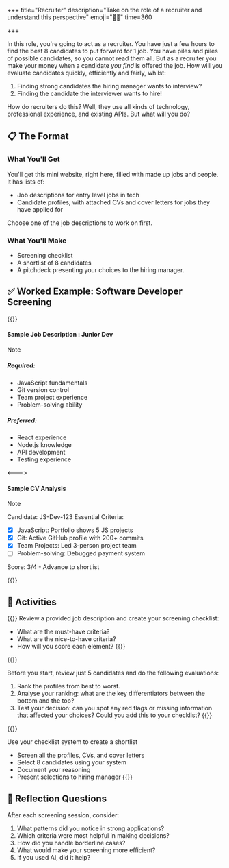 +++
title="Recruiter"
description="Take on the role of a recruiter and understand this perspective"
emoji="🕵🏿"
time=360

+++

In this role, you're going to act as a recruiter. You have just a few hours to find the best 8 candidates to put forward for 1 job. You have piles and piles of possible candidates, so you cannot read them all. But as a recruiter you make your money when a candidate _you find_ is offered the job. How will you evaluate candidates quickly, efficiently and fairly, whilst:

1. Finding strong candidates the hiring manager wants to interview?
1. Finding the candidate the interviewer wants to hire!

How do recruiters do this? Well, they use all kinds of technology, professional experience, and existing APIs. But what will you do?

## 📋 The Format

### What You'll Get

You'll get this mini website, right here, filled with made up jobs and people. It has lists of:

- Job descriptions for entry level jobs in tech
- Candidate profiles, with attached CVs and cover letters for jobs they have applied for

Choose one of the job descriptions to work on first.

### What You'll Make

- Screening checklist
- A shortlist of 8 candidates
- A pitchdeck presenting your choices to the hiring manager.

## ✅ Worked Example: Software Developer Screening

{{<columns>}}

#### Sample Job Description : Junior Dev

> [!NOTE]
>
> ##### Required:
>
> - JavaScript fundamentals
> - Git version control
> - Team project experience
> - Problem-solving ability
>
> ##### Preferred:
>
> - React experience
> - Node.js knowledge
> - API development
> - Testing experience

<--->

#### Sample CV Analysis

> [!NOTE]
> Candidate: JS-Dev-123
> Essential Criteria:
>
> - [x] JavaScript: Portfolio shows 5 JS projects
> - [x] Git: Active GitHub profile with 200+ commits
> - [x] Team Projects: Led 3-person project team
> - [ ] Problem-solving: Debugged payment system
>
> Score: 3/4 - Advance to shortlist

{{</columns>}}

## 🧪 Activities

{{<note type="activity" title="1 - Planning">}}
Review a provided job description and create your screening checklist:

- What are the must-have criteria?
- What are the nice-to-have criteria?
- How will you score each element?
  {{</note>}}

{{<note type="activity" title="2. Testing your checklist">}}

Before you start, review just 5 candidates and do the following evaluations:

1. Rank the profiles from best to worst.
2. Analyse your ranking: what are the key differentiators between the bottom and the top?
3. Test your decision: can you spot any red flags or missing information that affected your choices? Could you add this to your checklist?
   {{</note>}}

{{<note type="activity" title="2. Screening">}}

Use your checklist system to create a shortlist

- Screen all the profiles, CVs, and cover letters
- Select 8 candidates using your system
- Document your reasoning
- Present selections to hiring manager
  {{</note>}}

## 📝 Reflection Questions

After each screening session, consider:

1. What patterns did you notice in strong applications?
2. Which criteria were most helpful in making decisions?
3. How did you handle borderline cases?
4. What would make your screening more efficient?
5. If you used AI, did it help?

